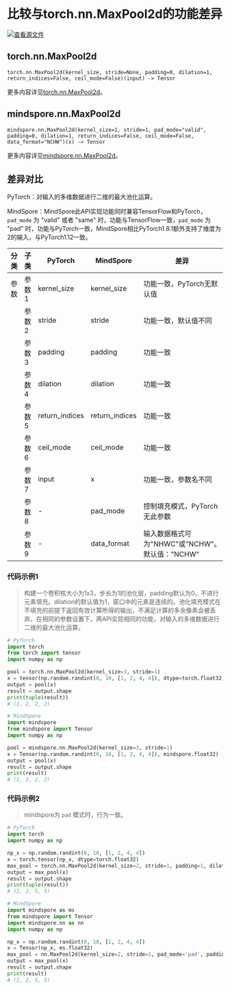 # 比较与torch.nn.MaxPool2d的功能差异

[![查看源文件](https://mindspore-website.obs.cn-north-4.myhuaweicloud.com/website-images/r1.11/resource/_static/logo_source.png)](https://gitee.com/mindspore/docs/blob/r1.11/docs/mindspore/source_zh_cn/note/api_mapping/pytorch_diff/MaxPool2d.md)

## torch.nn.MaxPool2d

```text
torch.nn.MaxPool2d(kernel_size, stride=None, padding=0, dilation=1, return_indices=False, ceil_mode=False)(input) -> Tensor
```

更多内容详见[torch.nn.MaxPool2d](https://pytorch.org/docs/1.8.1/generated/torch.nn.MaxPool2d.html)。

## mindspore.nn.MaxPool2d

```text
mindspore.nn.MaxPool2d(kernel_size=1, stride=1, pad_mode="valid", padding=0, dilation=1, return_indices=False, ceil_mode=False, data_format="NCHW")(x) -> Tensor
```

更多内容详见[mindspore.nn.MaxPool2d](https://www.mindspore.cn/docs/zh-CN/r1.11/api_python/nn/mindspore.nn.MaxPool2d.html)。

## 差异对比

PyTorch：对输入的多维数据进行二维的最大池化运算。

MindSpore：MindSpore此API实现功能同时兼容TensorFlow和PyTorch，`pad_mode` 为 "valid" 或者 "same" 时，功能与TensorFlow一致，`pad_mode` 为 "pad" 时，功能与PyTorch一致，MindSpore相比PyTorch1.8.1额外支持了维度为2的输入，与PyTorch1.12一致。

| 分类 | 子类 |PyTorch | MindSpore | 差异 |
| --- | --- | --- | --- |---|
|参数 | 参数1 | kernel_size | kernel_size |功能一致，PyTorch无默认值 |
| | 参数2 | stride | stride |功能一致，默认值不同 |
| | 参数3 | padding | padding | 功能一致 |
| | 参数4 | dilation | dilation | 功能一致 |
| | 参数5 | return_indices | return_indices | 功能一致|
| | 参数6 | ceil_mode | ceil_mode | 功能一致 |
| | 参数7 | input | x | 功能一致，参数名不同 |
| | 参数8 | - | pad_mode | 控制填充模式，PyTorch无此参数 |
| | 参数9 | - | data_format | 输入数据格式可为"NHWC"或"NCHW"。默认值："NCHW" |

### 代码示例1

> 构建一个卷积核大小为1x3，步长为1的池化层，padding默认为0，不进行元素填充。dilation的默认值为1，窗口中的元素是连续的。池化填充模式在不填充的前提下返回有效计算所得的输出，不满足计算的多余像素会被丢弃。在相同的参数设置下，两API实现相同的功能，对输入的多维数据进行二维的最大池化运算。

```python
# PyTorch
import torch
from torch import tensor
import numpy as np

pool = torch.nn.MaxPool2d(kernel_size=3, stride=1)
x = tensor(np.random.randint(0, 10, [1, 2, 4, 4]), dtype=torch.float32)
output = pool(x)
result = output.shape
print(tuple(result))
# (1, 2, 2, 2)

# MindSpore
import mindspore
from mindspore import Tensor
import numpy as np

pool = mindspore.nn.MaxPool2d(kernel_size=3, stride=1)
x = Tensor(np.random.randint(0, 10, [1, 2, 4, 4]), mindspore.float32)
output = pool(x)
result = output.shape
print(result)
# (1, 2, 2, 2)
```

### 代码示例2

> mindspore为 `pad` 模式时，行为一致。

```python
# PyTorch
import torch
import numpy as np

np_x = np.random.randint(0, 10, [1, 2, 4, 4])
x = torch.tensor(np_x, dtype=torch.float32)
max_pool = torch.nn.MaxPool2d(kernel_size=2, stride=1, padding=1, dilation=1, return_indices=False)
output = max_pool(x)
result = output.shape
print(tuple(result))
# (1, 2, 5, 5)

# MindSpore
import mindspore as ms
from mindspore import Tensor
import mindspore.nn as nn
import numpy as np

np_x = np.random.randint(0, 10, [1, 2, 4, 4])
x = Tensor(np_x, ms.float32)
max_pool = nn.MaxPool2d(kernel_size=2, stride=1, pad_mode='pad', padding=1, dilation=1, return_indices=False)
output = max_pool(x)
result = output.shape
print(result)
# (1, 2, 5, 5)
```

